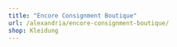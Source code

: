 ```yaml
---
title: "Encore Consignment Boutique"
url: /alexandria/encore-consignment-boutique/
shop: Kleidung
---
```

